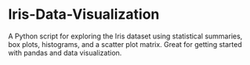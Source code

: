 # Iris-Data-Visualization
A Python script for exploring the Iris dataset using statistical summaries, box plots, histograms, and a scatter plot matrix. Great for getting started with pandas and data visualization.
